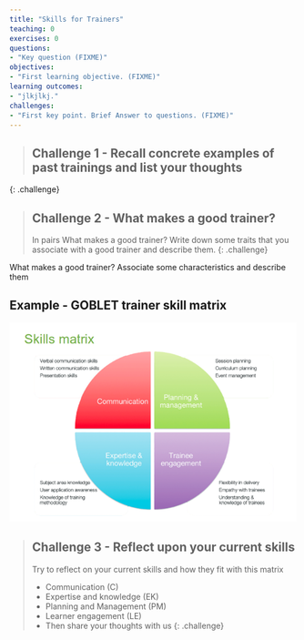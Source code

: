 ```yaml
---
title: "Skills for Trainers"
teaching: 0
exercises: 0
questions:
- "Key question (FIXME)"
objectives:
- "First learning objective. (FIXME)"
learning outcomes:
- "jlkjlkj."
challenges:
- "First key point. Brief Answer to questions. (FIXME)"
---
```


> ## Challenge 1 - Recall concrete examples of past trainings and list your thoughts
{: .challenge}

> ## Challenge 2 - What makes a good trainer?
> In pairs
> What makes a good trainer?
> Write down some traits that you associate with a good trainer and describe them.
{: .challenge}


What makes a good trainer?
Associate some characteristics and describe them


## Example - GOBLET trainer skill matrix 

![](../fig/Skills_Matrix.png)


> ## Challenge 3 - Reflect upon your current skills
> Try to reflect on your current skills and how they fit with this matrix
> - Communication (C)
> - Expertise and knowledge (EK)
> - Planning and Management (PM)
> - Learner engagement (LE)
> - Then share your thoughts with us
{: .challenge}
